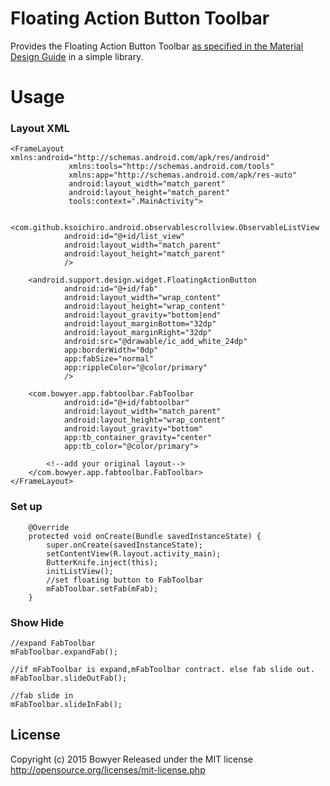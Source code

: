 Floating Action Button Toolbar
==============================

Provides the Floating Action Button Toolbar [as specified in the Material Design Guide](http://www.google.com/design/spec/components/buttons-floating-action-button.html#buttons-floating-action-button-transitions) in a simple library.


Usage
====

### Layout XML

```
<FrameLayout xmlns:android="http://schemas.android.com/apk/res/android"
             xmlns:tools="http://schemas.android.com/tools"
             xmlns:app="http://schemas.android.com/apk/res-auto"
             android:layout_width="match_parent"
             android:layout_height="match_parent"
             tools:context=".MainActivity">

    <com.github.ksoichiro.android.observablescrollview.ObservableListView
            android:id="@+id/list_view"
            android:layout_width="match_parent"
            android:layout_height="match_parent"
            />

    <android.support.design.widget.FloatingActionButton
            android:id="@+id/fab"
            android:layout_width="wrap_content"
            android:layout_height="wrap_content"
            android:layout_gravity="bottom|end"
            android:layout_marginBottom="32dp"
            android:layout_marginRight="32dp"
            android:src="@drawable/ic_add_white_24dp"
            app:borderWidth="0dp"
            app:fabSize="normal"
            app:rippleColor="@color/primary"
            />

    <com.bowyer.app.fabtoolbar.FabToolbar
            android:id="@+id/fabtoolbar"
            android:layout_width="match_parent"
            android:layout_height="wrap_content"
            android:layout_gravity="bottom"
            app:tb_container_gravity="center"
            app:tb_color="@color/primary">
            
        <!--add your original layout-->
    </com.bowyer.app.fabtoolbar.FabToolbar>
</FrameLayout>

```

### Set up

```
    @Override
    protected void onCreate(Bundle savedInstanceState) {
        super.onCreate(savedInstanceState);
        setContentView(R.layout.activity_main);
        ButterKnife.inject(this);
        initListView();
        //set floating button to FabToolbar
        mFabToolbar.setFab(mFab);
    }
```

### Show Hide

```
//expand FabToolbar
mFabToolbar.expandFab();

//if mFabToolbar is expand,mFabToolbar contract. else fab slide out.
mFabToolbar.slideOutFab();

//fab slide in
mFabToolbar.slideInFab();
```

License
--------

Copyright (c) 2015 Bowyer
Released under the MIT license
http://opensource.org/licenses/mit-license.php
